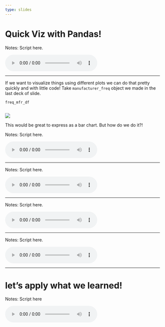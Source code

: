 ```yaml
---
type: slides
---
```


# Quick Viz with Pandas!


Notes: Script here.
<html>
<audio controls >
  <source src="placeholder_audio.mp3" />
</audio></html>

---

If we want to visualize things using different plots we can do that pretty quickly and with little code! Take `manufacturer_freq` object we made in the last deck of slide.

```python
freq_mfr_df
```

```out

```

<img src='module1/renamed.png'>






 This would be great to express as a bar chart. But how do we do it?! 


Notes: Script here.
<html>
<audio controls >
  <source src="placeholder_audio.mp3" />
</audio></html>

---
Notes: Script here.
<html>
<audio controls >
  <source src="placeholder_audio.mp3" />
</audio></html>

---
Notes: Script here.
<html>
<audio controls >
  <source src="placeholder_audio.mp3" />
</audio></html>

---
Notes: Script here.
<html>
<audio controls >
  <source src="placeholder_audio.mp3" />
</audio></html>

---


# let’s apply what we learned!

Notes: Script here
<html>
<audio controls >
  <source src="placeholder_audio.mp3" />
</audio></html>
